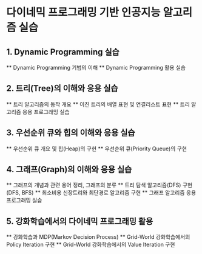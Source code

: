 # 다이네믹 프로그래밍 기반 인공지능 알고리즘 실습
## 1. Dynamic Programming 실습
** Dynamic Programming 기법의 이해
** Dynamic Programming 활용 실습
## 2. 트리(Tree)의 이해와 응용 실습
** 트리 알고리즘의 동작 개요
** 이진 트리의 배열 표현 및 연결리스트 표현
** 트리 알고리즘 응용 프로그래밍 실습
## 3. 우선순위 큐와 힙의 이해와 응용 실습
** 우선순위 큐 개요 및 힙(Heap)의 구현
** 우선순위 큐(Priority Queue)의 구현
## 4. 그래프(Graph)의 이해와 응용 실습
** 그래프의 개념과 관련 용어 정리, 그래프의 분류
** 트리 탐색 알고리즘(DFS) 구현 (DFS, BFS)
** 최소비용 신장트리와 최단경로 알고리즘 구현
** 그래프 알고리즘 응용 프로그래밍 실습
## 5. 강화학습에서의 다이네믹 프로그래밍 활용
** 강화학습과 MDP(Markov Decision Process)
** Grid-World 강화학습에서의 Policy Iteration 구현
** Grid-World 강화학습에서의 Value Iteration 구현
